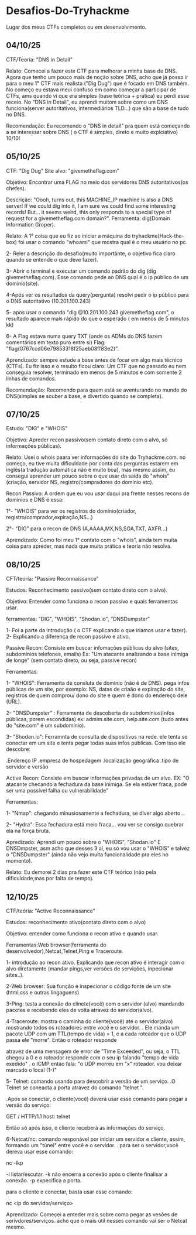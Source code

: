 # Desafios-Do-Tryhackme
Lugar dos meus CTFs completos ou em desenvolvimento.

## 04/10/25

CTF/Teoria: "DNS in Detail"

Relato: Comecei a fazer este CTF para melhorar a minha base de DNS.
Agora que tenho um pouco mais de noção sobre DNS, acho que já posso ir para o meu 1° CTF mais realista ("Dig Dug") que é focado em DNS também.
No começo eu estava meui confuso em como começar a participar de CTFs, ams quando vi que era simples (base teórica + prática) eu perdi esse receio.
No "DNS in Detail", eu aprendi muitom sobre como um DNS funciona(server autoritativos, intermediários TLD...) que são a base de tudo no DNS.

Recomendação: Eu recomendo o "DNS in detail" pra quem está começando a se interessar sobre DNS ( o CTF é simples, direto e muito explciativo) 10/10!


## 05/10/25

CTF: "Dig Dug"
Site alvo: "givemetheflag.com"

Objetivo: Encontrar uma FLAG no meio dos servidores DNS autoritativos(os chefes).

Descrição: "Oooh, turns out, this MACHINE_IP machine is also a DNS server! If we could dig into it, I am sure we could find some interesting records! But... it seems weird, this only responds to a special type of request for a givemetheflag.com domain?".
Ferramenta: dig(Domain Information Groper).

Relato: A 1° coisa que eu fiz ao iniciar a máquina do tryhackme(Hack-the-box) foi usar o comando "whoami" que mostra qual é o meu usuário no pc.

2- Reler a descrição do desafio(muito importânte, o objetivo fica claro quando se entende o que deve fazer).

3- Abrir o terminal e executar um comando padrão do dig (dig givemetheflag.com). Esse comando pede ao DNS qual é o ip público de um domínio(site).

4-Após ver os resultados da query(pergunta) resolvi pedir o ip público para o DNS autoritativo (10.201.100.243)

5- apos usar o comando "dig @10.201.100.243 givemetheflag.com", o resultado aparece mais rápido do que o esperado ( em menos de 5 minutos kk)

6- A Flag estava numa query TXT (onde os ADMs do DNS fazem comentários em texto puro entre si)
Flag: "flag{0767ccd06e79853318f25aeb08ff83e2}".

Aprendizado: sempre estude a base antes de focar em algo mais técnico (CTFs). Eu fiz isso e o resulto ficou claro: Um CTF que no passado eu nem conseguia resolver, terminado em menos de 5 minutos e com somente 2 linhas de comandos.

Recomendação: Recomendo para quem está se aventurando no mundo do DNS(simples se souber a base, e divertido quando se completa).

## 07/10/25
 Estudo: "DIG" e "WHOIS"
 
 Objetivo: Apreder recon passivo(sem contato direto com o alvo, só informações públicas).

 Relato: Usei o whois paara ver informações do site do Tryhackme.com. 
 no começo, eu tive muita dificuldade por conta das perguntas estarem em inglês(a tradução automática não é muito boa), mas mesmo assim, eu consegui       aprender um pouco sobre o que usar da saída do "whois" (criação, servidor NS, registro/compradores do domínio etc).
 
 Recon Passivo: A ordem que eu vou usar daqui pra frente nesses recons de domínios e DNS é essa:
 
 1°- "WHOIS" para ver os registros do domínio(criador, registro/comprador,expiração,NS...)
 
 2°- "DIG" para o recon de DNS (A,AAAA,MX,NS,SOA,TXT, AXFR...)
 
 Aprendizado: Como foi meu 1° contato com o "whois", ainda tem muita coisa para apreder, mas nada que muita prática e teoría não resolva.

## 08/10/25

 CFT/teoría: "Passive Reconnaissance"

 Estudos: Reconhecimento passivo(sem contato direto com o alvo).

 Objetivo: Entender como funciona o recon passivo e quais ferramentas usar.

 ferramentas: "DIG", "WHOIS", "Shodan.io", "DNSDumpster"

 1- Foi a parte da introdução ( o CTF explicando o que iriamos usar e fazer).
 2- Explicando a diferença de recon passivo e ativo.

   Passive Recon: Consiste em buscar infomações públicas do alvo (sites, subdomínios telefones, emails)
   Ex: "Um atacante analizando a base inimiga de longe" (sem contato direto, ou seja, passive recon)
   
   Ferramentas: 
   
   1- "WHOIS": Ferramenta de consluta de domínio (não é de DNS). pega infos públicas de um site, por exemplo: NS, datas de criaão e expiração do site,              registros de quem comprou/ dono do site e quem é dono do endereço dele (URL).

   2- "DNSDumpster" : Ferramenta de descoberta de subdomínios(infos públicas, porem escondidas) ex: admim.site.com, help.site.com (tudo antes do                "site.com" é um subdomínio).

   3- "Shodan.io": Ferramnta de consulta de dispositivos na rede. ele tenta se conectar em um site e tenta pegar todas suas infos públicas.
       Com isso ele descobre:
       
   .Endereço IP
   .empresa de hospedagem
   .localização geográfica
   .tipo de servidor e versão

   Active Recon: Consiste em buscar informações privadas de um alvo.
   EX: "O atacante checando a fechadura da base inimiga. Se ela estiver fraca, pode ser uma possível falha ou vulnerabilidade"
   
   Ferramentas:
   
   1- "Nmap": chegando minusiosamente a fechadura, se diver algo aberto...

   2- "Hydra": Essa fechadura está meio fraca... vou ver se consigo quebrar ela na força bruta.

   Apredizado: Aprendi um pouco sobre o "WHOIS", "Shodan.io" E DNSDmpster, asm acho que desses 3 aí, eu só vou usar o "WHOIS" e talvéz o "DNSDumpster"      (ainda não vejo muita funcionalidade pra eles no momento).

   Relato: Eu demorei 2 dias pra fazer este CTF teórico (não pela dificuldade,mas por falta de tempo).

   ## 12/10/25

   CTF/teória: "Active Reconnaissance"
   
   Estudos: reconhecimento ativo(contato direto com o alvo)
   
   Objetivo: entender como funciona o recon ativo e quando usar.

   Ferramentas:Web browser(ferramenta do desenvolvedor),Netcat,Telnet,Ping e Traceroute.

   1- introdução ao recon ativo. Explicando que recon ativo é interagir com o alvo diretamente (mandar pings,ver versões de servições, inpecionar           sites..).
   
   2-Web browser: Sua função é inspecionar o código fonte de um site (html,css e outras lingaguens)

   3-Ping: testa a conexão do clinete(você) com o servidor (alvo) mandando pacotes e recebendo eles de volta atravez do servidor(alvo). 

   4-Traceroute: mostra o caminha do cliente(você) até o servidor(alvo) mostrando todos os roteadores entre você e o servidor.
   . Ele manda um pacote UDP com um TTL(tempo de vida) = 1, e a cada roteador que o UDP passa ele "morre". Então o roteador responde 
   
   atravez de uma mensagem de error de "Time Exceeded", ou seja, o TTL chegou a 0 e o roteador responde com o seu ip falando "tempo de vida exedido"
   . o ICMP então fala: "o UDP morreu em "x" roteador. vou deixar marcado o local (1-)"

   5- Telnet: comando usando para descobrir a versão de um serviço.
   .O Telnet se coneacta a porta atravez do comando "telnet <ip> <porta>".
   
   .Após se conectar, o cliente(você) deverá usar esse comando para pegar a versão do serviço:
   
   GET / HTTP/1.1
   host: telnet

   Então só após isso, o cliente receberá as informações do serviço.

   6-Netcat/nc: comando responável por iniciar um servidor e cliente, assim, formando um "túnel" entre você e o servidor.
   . para ser o servidor,vocẽ dereva usar esse comando:
   
   nc -lkp <porta>
   
   -l listar/escutar.
   -k não encerra a conexão após o cliente finalisar a conexão.
   -p expecifica a porta.

   para o cliente e conectar, basta usar esse comando:

   nc <ip do servidor/serviço> <porta>

   Aprendizado: Começei a enteder mais sobre como pegar as vesões de serivdores/serviços.
   acho que o mais útil nesses comando vai ser o Netcat mesmo.
   
   


